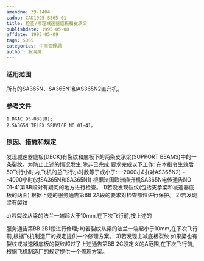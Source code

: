```yaml
---
amendno: 39-1404
cadno: CAD1995-S365-01
title: 检查/修理减速器底板和支承梁
publishdate: 1995-05-08
effdate: 1995-05-09
tags: S365
categories: 中南管理局
author: 祝海鹰
---
```


### 适用范围 
所有的SA365N、SA365N1和AS365N2直升机。

<!--more-->
### 参考文件
    1.DGAC 95-038(B); 
    2.SA365N TELEX SERVICE NO 01-41。

### 原因、措施和规定 
发现减速器底板(DECK)有裂纹和底板下的两条支承梁(SUPPORT BEAMS)中的一条裂纹。为防止上述的情况发生,除非已完成,要求完成以下工作: 
    在本指令生效后50飞行小时内,飞机的总飞行小时数等于或小于: 
--2000小时(对AS365N2) 
--4000小时(对SA365N和SA365N1) 
    根据法国欧洲直升机SA365N电传通告NO 01-41第BB段对有疑问的地方进行检查。 
    1)若没发现裂纹(包括支承梁和减速器底板的两面)     根据上述的服务通告第BB 2A段的要求对检查部位进行保护。 
    2)若发现梁有裂纹 

a)若裂纹从梁的法兰一端起大于10mm,在下次飞行前,按上述的
  
服务通告第BB 2B1段进行修理; 
b)若裂纹从梁的法兰一端起小于10mm,在下次飞行前,根据飞机制造厂的规定提供一个修理方案。 
    3)若发现主减底板裂纹 
    如果梁也有裂纹或减速器底板的裂纹超过了上述通告第BB 2C段定义的A范围,在下次飞行前,根据飞机制造厂的规定提供一个修理方案。

